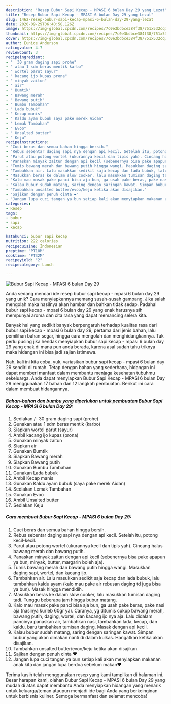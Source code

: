 ```yaml
---
description: "Resep Bubur Sapi Kecap - MPASI 6 bulan Day 29 yang Lezat"
title: "Resep Bubur Sapi Kecap - MPASI 6 bulan Day 29 yang Lezat"
slug: 1462-resep-bubur-sapi-kecap-mpasi-6-bulan-day-29-yang-lezat
date: 2020-09-29T06:40:58.126Z
image: https://img-global.cpcdn.com/recipes/7c0e3bdbce384f38/751x532cq70/bubur-sapi-kecap-mpasi-6-bulan-day-29-foto-resep-utama.jpg
thumbnail: https://img-global.cpcdn.com/recipes/7c0e3bdbce384f38/751x532cq70/bubur-sapi-kecap-mpasi-6-bulan-day-29-foto-resep-utama.jpg
cover: https://img-global.cpcdn.com/recipes/7c0e3bdbce384f38/751x532cq70/bubur-sapi-kecap-mpasi-6-bulan-day-29-foto-resep-utama.jpg
author: Eunice Anderson
ratingvalue: 4.7
reviewcount: 3
recipeingredient:
- "  30 gram daging sapi prohe"
- " atau 1 sdm beras mentik karbo"
- " wortel parut sayur"
- " kacang ijo kupas prona"
- " minyak zaitun"
- " air"
- " Bumtik"
- " Bawang merah"
- " Bawang putih"
- " Bumbu Tambahan"
- " Lada bubuk"
- " Kecap manis"
- " Kaldu ayam bubuk saya pake merek Aidan"
- " Lemak Tambahan"
- " Evoo"
- " Unsalted butter"
- " Keju"
recipeinstructions:
- "Cuci beras dan semua bahan hingga bersih."
- "Rebus sebentar daging sapi nya dengan api kecil. Setelah itu, potong kecil-kecil."
- "Parut atau potong wortel (ukurannya kecil dan tipis yah). Cincang halus bawang merah dan bawang putih."
- "Panaskan minyak zaitun dengan api kecil (sebenernya bisa pake apapun ya bun, minyak, butter, margarin boleh aja)."
- "Tumis bawang merah dan bawang putih hingga wangi. Masukkan daging sapi, wortel, dan kacang ijo."
- "Tambahkan air. Lalu masukkan sedikit saja kecap dan lada bubuk, lalu tambahkan kaldu ayam (kalo mau pake air rebusan daging td juga bisa ya bun). Masak hingga mendidih."
- "Masukkan beras ke dalam slow cooker, lalu masukkan tumisan daging tadi. Tunggu beberapa jam hingga bubur matang."
- "Kalo mau masak pake panci bisa aja bun, ga usah pake beras, pake nasi aja (nasinya kurleb 60gr ya). Caranya, yg ditumis cukup bawang merah, bawang putih, daging, wortel, dan kacang ijo nya aja. Lalu didalam pancinya panaskan air, tambahkan nasi, tambahkan lada, kecap, dan kaldu, baru tambahkan tumisan daging. Masak dengan api kecil."
- "Kalau bubur sudah matang, saring dengan saringan kawat. Simpan bubur yang akan dimakan nanti di dalam kulkas. Hangatkan ketika akan disajikan."
- "Tambahkan unsalted butter/evoo/keju ketika akan disajikan."
- "Sajikan dengan penuh cinta ❤️"
- "Jangan lupa cuci tangan ya bun setiap kali akan menyiapkan makanan anak kita dan jangan lupa berdoa sebelum makan❤️"
categories:
- Resep
tags:
- bubur
- sapi
- kecap

katakunci: bubur sapi kecap 
nutrition: 222 calories
recipecuisine: Indonesian
preptime: "PT18M"
cooktime: "PT32M"
recipeyield: "2"
recipecategory: Lunch

---
```



![Bubur Sapi Kecap - MPASI 6 bulan Day 29](https://img-global.cpcdn.com/recipes/7c0e3bdbce384f38/751x532cq70/bubur-sapi-kecap-mpasi-6-bulan-day-29-foto-resep-utama.jpg)

Anda sedang mencari ide resep bubur sapi kecap - mpasi 6 bulan day 29 yang unik? Cara menyiapkannya memang susah-susah gampang. Jika salah mengolah maka hasilnya akan hambar dan bahkan tidak sedap. Padahal bubur sapi kecap - mpasi 6 bulan day 29 yang enak harusnya sih mempunyai aroma dan cita rasa yang dapat memancing selera kita.

Banyak hal yang sedikit banyak berpengaruh terhadap kualitas rasa dari bubur sapi kecap - mpasi 6 bulan day 29, pertama dari jenis bahan, lalu pemilihan bahan segar, hingga cara mengolah dan menghidangkannya. Tak perlu pusing jika hendak menyiapkan bubur sapi kecap - mpasi 6 bulan day 29 yang enak di mana pun anda berada, karena asal sudah tahu triknya maka hidangan ini bisa jadi sajian istimewa.




Nah, kali ini kita coba, yuk, variasikan bubur sapi kecap - mpasi 6 bulan day 29 sendiri di rumah. Tetap dengan bahan yang sederhana, hidangan ini dapat memberi manfaat dalam membantu menjaga kesehatan tubuhmu sekeluarga. Anda dapat menyiapkan Bubur Sapi Kecap - MPASI 6 bulan Day 29 menggunakan 17 bahan dan 12 langkah pembuatan. Berikut ini cara dalam membuat hidangannya.

<!--inarticleads1-->

##### Bahan-bahan dan bumbu yang diperlukan untuk pembuatan Bubur Sapi Kecap - MPASI 6 bulan Day 29:

1. Sediakan  /- 30 gram daging sapi (prohe)
1. Gunakan  atau 1 sdm beras mentik (karbo)
1. Siapkan  wortel parut (sayur)
1. Ambil  kacang ijo kupas (prona)
1. Gunakan  minyak zaitun
1. Siapkan  air
1. Gunakan  Bumtik
1. Siapkan  Bawang merah
1. Siapkan  Bawang putih
1. Gunakan  Bumbu Tambahan
1. Gunakan  Lada bubuk
1. Ambil  Kecap manis
1. Gunakan  Kaldu ayam bubuk (saya pake merek Aidan)
1. Sediakan  Lemak Tambahan
1. Gunakan  Evoo
1. Ambil  Unsalted butter
1. Sediakan  Keju




<!--inarticleads2-->

##### Cara membuat Bubur Sapi Kecap - MPASI 6 bulan Day 29:

1. Cuci beras dan semua bahan hingga bersih.
1. Rebus sebentar daging sapi nya dengan api kecil. Setelah itu, potong kecil-kecil.
1. Parut atau potong wortel (ukurannya kecil dan tipis yah). Cincang halus bawang merah dan bawang putih.
1. Panaskan minyak zaitun dengan api kecil (sebenernya bisa pake apapun ya bun, minyak, butter, margarin boleh aja).
1. Tumis bawang merah dan bawang putih hingga wangi. Masukkan daging sapi, wortel, dan kacang ijo.
1. Tambahkan air. Lalu masukkan sedikit saja kecap dan lada bubuk, lalu tambahkan kaldu ayam (kalo mau pake air rebusan daging td juga bisa ya bun). Masak hingga mendidih.
1. Masukkan beras ke dalam slow cooker, lalu masukkan tumisan daging tadi. Tunggu beberapa jam hingga bubur matang.
1. Kalo mau masak pake panci bisa aja bun, ga usah pake beras, pake nasi aja (nasinya kurleb 60gr ya). Caranya, yg ditumis cukup bawang merah, bawang putih, daging, wortel, dan kacang ijo nya aja. Lalu didalam pancinya panaskan air, tambahkan nasi, tambahkan lada, kecap, dan kaldu, baru tambahkan tumisan daging. Masak dengan api kecil.
1. Kalau bubur sudah matang, saring dengan saringan kawat. Simpan bubur yang akan dimakan nanti di dalam kulkas. Hangatkan ketika akan disajikan.
1. Tambahkan unsalted butter/evoo/keju ketika akan disajikan.
1. Sajikan dengan penuh cinta ❤️
1. Jangan lupa cuci tangan ya bun setiap kali akan menyiapkan makanan anak kita dan jangan lupa berdoa sebelum makan❤️




Terima kasih telah menggunakan resep yang kami tampilkan di halaman ini. Besar harapan kami, olahan Bubur Sapi Kecap - MPASI 6 bulan Day 29 yang mudah di atas dapat membantu Anda menyiapkan hidangan yang menarik untuk keluarga/teman ataupun menjadi ide bagi Anda yang berkeinginan untuk berbisnis kuliner. Semoga bermanfaat dan selamat mencoba!
